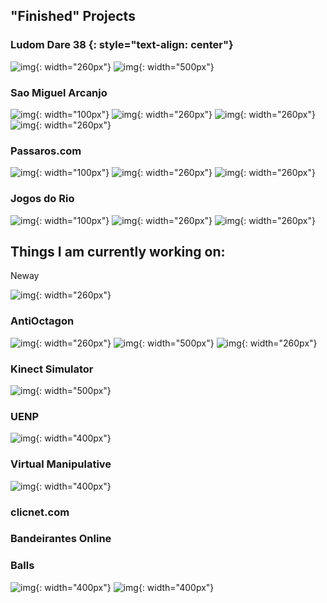 ## "Finished" Projects


### Ludom Dare 38 {: style="text-align: center"}

![img](/images/ld.gif){: width="260px"}
![img](/images/ld38_2.gif){: width="500px"}

### Sao Miguel Arcanjo

![img](/images/sma0.webp){: width="100px"}
![img](/images/sma1.webp){: width="260px"}
![img](/images/sma2.webp){: width="260px"}
![img](/images/sma3.webp){: width="260px"}

### Passaros.com

![img](/images/pas0.webp){: width="100px"}
![img](/images/pas1.webp){: width="260px"}
![img](/images/pas2.webp){: width="260px"}
  
  
### Jogos do Rio

![img](/images/rio0.webp){: width="100px"}
![img](/images/rio1.webp){: width="260px"}
![img](/images/rio2.webp){: width="260px"}


## Things I am currently working on:

Neway

![img](/images/neway1.PNG){: width="260px"}


### AntiOctagon

![img](/images/octa1.PNG){: width="260px"}
![img](/images/octa2.gif){: width="500px"}
![img](/images/octa3.PNG){: width="260px"}


### Kinect Simulator

![img](/images/sim.JPG){: width="500px"}

### UENP

![img](/images/uenp.jpeg){: width="400px"}

### Virtual Manipulative

![img](/images/virtual.gif){: width="400px"}


### clicnet.com

### Bandeirantes Online

### Balls

![img](/images/balls1.PNG){: width="400px"}
![img](/images/balls2.gif){: width="400px"}

